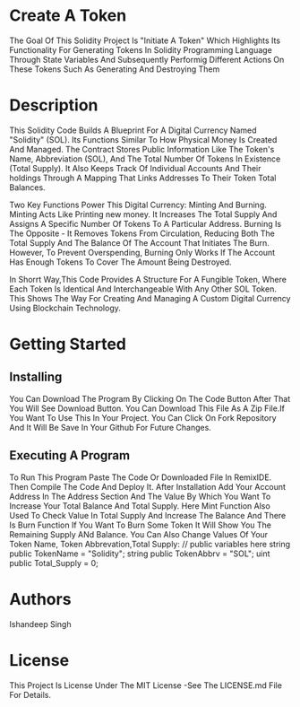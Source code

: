 # Create A Token
The Goal Of This Solidity Project Is "Initiate A Token" Which Highlights Its Functionality For Generating Tokens In Solidity Programming Language Through State Variables And Subsequently Performig Different Actions On These Tokens Such As Generating And Destroying Them

# Description
This Solidity Code Builds A Blueprint For A Digital Currency Named "Solidity" (SOL). Its Functions Similar To How Physical Money Is Created And Managed. The Contract Stores Public Information Like The Token's Name, Abbreviation (SOL), And The Total Number Of Tokens In Existence (Total Supply). It Also Keeps Track Of Individual Accounts And Their holdings Through A Mapping That Links Addresses To Their Token Total Balances.

Two Key Functions Power This Digital Currency: Minting And Burning. Minting Acts Like Printing new money. It Increases The Total Supply And Assigns A Specific Number Of Tokens To A Particular Address. Burning Is The Opposite - It Removes Tokens From Circulation, Reducing Both The Total Supply And The Balance Of The Account That Initiates The Burn. However, To Prevent Overspending, Burning Only Works If The Account Has Enough Tokens To Cover The Amount Being Destroyed.

In Shorrt Way,This Code Provides A Structure For A Fungible Token, Where Each Token Is Identical And Interchangeable With Any Other SOL Token. This Shows The Way For Creating And Managing A Custom Digital Currency Using Blockchain Technology.

# Getting Started
## Installing
You Can Download The Program By Clicking On The Code Button After That You Will See Download Button. You Can Download This File As A Zip File.If You Want To Use This In Your Project. You Can Click On Fork Repository And It Will Be Save In Your Github For Future Changes.
## Executing A Program
To Run This Program Paste The Code Or Downloaded File In RemixIDE. Then Compile The Code And Deploy It. After Installation Add Your Account Address In The Address Section And The Value By Which You Want To Increase Your Total Balance And Total Supply. Here Mint Function Also Used To Check Value In Total Supply And Increase The Balance And There Is Burn Function If You Want To Burn Some Token It Will Show You The Remaining Supply ANd Balance.
You Can Also Change Values Of Your Token Name, Token Abbrevation,Total Supply:
// public variables here
      string public TokenName = "Solidity";
      string public TokenAbbrv = "SOL";
      uint public Total_Supply = 0;
# Authors
Ishandeep Singh
# License
This Project Is License Under The MIT License -See The LICENSE.md File For Details.
